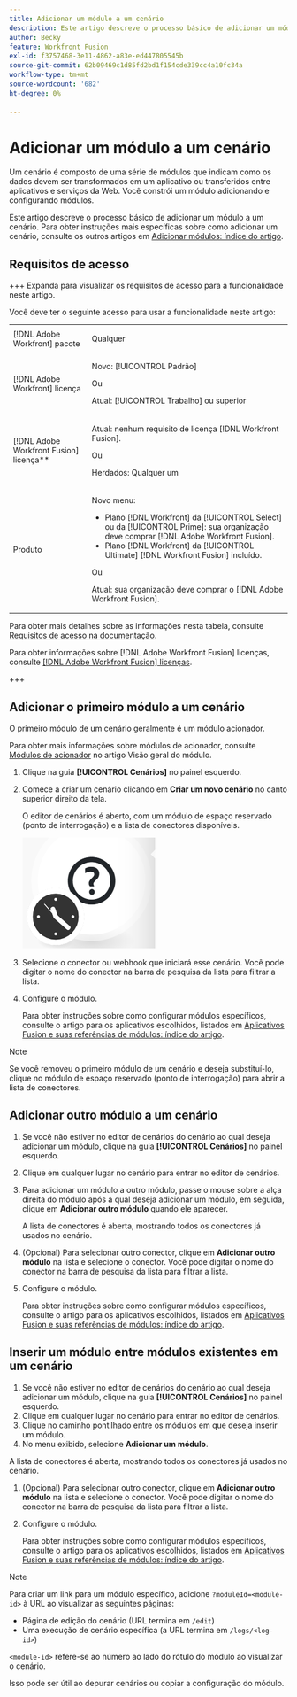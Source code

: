 ```yaml
---
title: Adicionar um módulo a um cenário
description: Este artigo descreve o processo básico de adicionar um módulo a um cenário.
author: Becky
feature: Workfront Fusion
exl-id: f3757468-3e11-4862-a83e-ed447805545b
source-git-commit: 62b09469c1d85fd2bd1f154cde339cc4a10fc34a
workflow-type: tm+mt
source-wordcount: '682'
ht-degree: 0%

---
```


# Adicionar um módulo a um cenário

Um cenário é composto de uma série de módulos que indicam como os dados devem ser transformados em um aplicativo ou transferidos entre aplicativos e serviços da Web. Você constrói um módulo adicionando e configurando módulos.

Este artigo descreve o processo básico de adicionar um módulo a um cenário. Para obter instruções mais específicas sobre como adicionar um cenário, consulte os outros artigos em [Adicionar módulos: índice do artigo](/help/workfront-fusion/create-scenarios/add-modules/add-modules-toc.md).

## Requisitos de acesso

+++ Expanda para visualizar os requisitos de acesso para a funcionalidade neste artigo.

Você deve ter o seguinte acesso para usar a funcionalidade neste artigo:

<table style="table-layout:auto">
 <col> 
 <col> 
 <tbody> 
  <tr> 
   <td role="rowheader">[!DNL Adobe Workfront] pacote</td> 
   <td> <p>Qualquer</p> </td> 
  </tr> 
  <tr data-mc-conditions=""> 
   <td role="rowheader">[!DNL Adobe Workfront] licença</td> 
   <td> <p>Novo: [!UICONTROL Padrão]</p><p>Ou</p><p>Atual: [!UICONTROL Trabalho] ou superior</p> </td> 
  </tr> 
  <tr> 
   <td role="rowheader">[!DNL Adobe Workfront Fusion] licença**</td> 
   <td>
   <p>Atual: nenhum requisito de licença [!DNL Workfront Fusion].</p>
   <p>Ou</p>
   <p>Herdados: Qualquer um </p>
   </td> 
  </tr> 
  <tr> 
   <td role="rowheader">Produto</td> 
   <td>
   <p>Novo menu:</p> <ul><li>Plano [!DNL Workfront] da [!UICONTROL Select] ou da [!UICONTROL Prime]: sua organização deve comprar [!DNL Adobe Workfront Fusion].</li><li>Plano [!DNL Workfront] da [!UICONTROL Ultimate] [!DNL Workfront Fusion] incluído.</li></ul>
   <p>Ou</p>
   <p>Atual: sua organização deve comprar o [!DNL Adobe Workfront Fusion].</p>
   </td> 
  </tr>
 </tbody> 
</table>

Para obter mais detalhes sobre as informações nesta tabela, consulte [Requisitos de acesso na documentação](/help/workfront-fusion/references/licenses-and-roles/access-level-requirements-in-documentation.md).

Para obter informações sobre [!DNL Adobe Workfront Fusion] licenças, consulte [[!DNL Adobe Workfront Fusion] licenças](/help/workfront-fusion/set-up-and-manage-workfront-fusion/licensing-operations-overview/license-automation-vs-integration.md).

+++

## Adicionar o primeiro módulo a um cenário

O primeiro módulo de um cenário geralmente é um módulo acionador.

Para obter mais informações sobre módulos de acionador, consulte [Módulos de acionador](/help/workfront-fusion/get-started-with-fusion/understand-fusion/module-overview.md#trigger-modules) no artigo Visão geral do módulo.

1. Clique na guia **[!UICONTROL Cenários]** no painel esquerdo.
1. Comece a criar um cenário clicando em **Criar um novo cenário** no canto superior direito da tela.

   O editor de cenários é aberto, com um módulo de espaço reservado (ponto de interrogação) e a lista de conectores disponíveis.

   ![Módulo de espaço reservado](assets/placeholder-module.png)

1. Selecione o conector ou webhook que iniciará esse cenário. Você pode digitar o nome do conector na barra de pesquisa da lista para filtrar a lista.
1. Configure o módulo.

   Para obter instruções sobre como configurar módulos específicos, consulte o artigo para os aplicativos escolhidos, listados em [Aplicativos Fusion e suas referências de módulos: índice do artigo](/help/workfront-fusion/references/apps-and-modules/apps-and-modules-toc.md).

>[!NOTE]
>
>Se você removeu o primeiro módulo de um cenário e deseja substituí-lo, clique no módulo de espaço reservado (ponto de interrogação) para abrir a lista de conectores.

## Adicionar outro módulo a um cenário

1. Se você não estiver no editor de cenários do cenário ao qual deseja adicionar um módulo, clique na guia **[!UICONTROL Cenários]** no painel esquerdo.
1. Clique em qualquer lugar no cenário para entrar no editor de cenários.
1. Para adicionar um módulo a outro módulo, passe o mouse sobre a alça direita do módulo após a qual deseja adicionar um módulo, em seguida, clique em **Adicionar outro módulo** quando ele aparecer.

   A lista de conectores é aberta, mostrando todos os conectores já usados no cenário.

1. (Opcional) Para selecionar outro conector, clique em **Adicionar outro módulo** na lista e selecione o conector. Você pode digitar o nome do conector na barra de pesquisa da lista para filtrar a lista.
1. Configure o módulo.

   Para obter instruções sobre como configurar módulos específicos, consulte o artigo para os aplicativos escolhidos, listados em [Aplicativos Fusion e suas referências de módulos: índice do artigo](/help/workfront-fusion/references/apps-and-modules/apps-and-modules-toc.md).

## Inserir um módulo entre módulos existentes em um cenário

1. Se você não estiver no editor de cenários do cenário ao qual deseja adicionar um módulo, clique na guia **[!UICONTROL Cenários]** no painel esquerdo.
1. Clique em qualquer lugar no cenário para entrar no editor de cenários.
1. Clique no caminho pontilhado entre os módulos em que deseja inserir um módulo.
1. No menu exibido, selecione **Adicionar um módulo**.

A lista de conectores é aberta, mostrando todos os conectores já usados no cenário.

1. (Opcional) Para selecionar outro conector, clique em **Adicionar outro módulo** na lista e selecione o conector. Você pode digitar o nome do conector na barra de pesquisa da lista para filtrar a lista.
1. Configure o módulo.

   Para obter instruções sobre como configurar módulos específicos, consulte o artigo para os aplicativos escolhidos, listados em [Aplicativos Fusion e suas referências de módulos: índice do artigo](/help/workfront-fusion/references/apps-and-modules/apps-and-modules-toc.md).

>[!NOTE]
>
>Para criar um link para um módulo específico, adicione `?moduleId=<module-id>` à URL ao visualizar as seguintes páginas:
>
>* Página de edição do cenário (URL termina em `/edit`)
>* Uma execução de cenário específica (a URL termina em `/logs/<log-id>`)
>
>`<module-id>` refere-se ao número ao lado do rótulo do módulo ao visualizar o cenário.
>
>Isso pode ser útil ao depurar cenários ou copiar a configuração do módulo.
